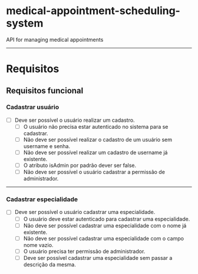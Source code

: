 # medical-appointment-scheduling-system
API for managing medical appointments

---

# **Requisitos**

## **Requisitos funcional**

### **Cadastrar usuário**
- [ ] Deve ser possível o usuário realizar um cadastro.
  - [ ] O usuário não precisa estar autenticado no sistema para se cadastrar.
  - [ ] Não deve ser possível realizar o cadastro de um usuário sem username e senha.
  - [ ] Não deve ser possível realizar um cadastro de username já existente.
  - [ ] O atributo isAdmin por padrão dever ser false.
  - [ ] Não deve ser possível o usuário cadastrar a permissão de administrador.

---

### **Cadastrar especialidade**
- [ ] Deve ser possível o usuário cadastrar uma especialidade.
  - [ ] O usuário deve estar autenticado para cadastrar uma especialidade.
  - [ ] Não deve ser possível cadastrar uma especialidade com o nome já existente.
  - [ ] Não deve ser possível cadastrar uma especialidade com o campo nome vazio.
  - [ ] O usuário precisa ter permissão de administrador.
  - [ ] Deve ser possível cadastrar uma especialidade sem passar a descrição da mesma.